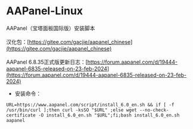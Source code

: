 # AAPanel-Linux
AAPanel（宝塔面板国际版）安装脚本<br/><br/>
汉化包：[https://gitee.com/gacjie/aapanel_chinese](https://gitee.com/gacjie/aapanel_chinese)<br/><br/>
AAPanel 6.8.35正式版更新日志：[https://forum.aapanel.com/d/19444-aapanel-6835-released-on-23-feb-2024](https://forum.aapanel.com/d/19444-aapanel-6835-released-on-23-feb-2024)

* 安装命令：
```
URL=https://www.aapanel.com/script/install_6.0_en.sh && if [ -f /usr/bin/curl ];then curl -ksSO "$URL" ;else wget --no-check-certificate -O install_6.0_en.sh "$URL";fi;bash install_6.0_en.sh aapanel
```
